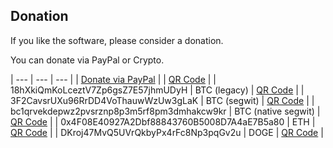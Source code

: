 ## Donation

If you like the software, please consider a donation.

You can donate via PayPal or Crypto.

| --- | --- | --- |
| [Donate via PayPal](https://www.paypal.com/donate/?business=MU648LEZFXVGN&currency_code=USD) |   | [QR Code](paypal) |
| 18hXkiQmKoLceztV7Zp6gsZ7E57jhmUDyH | BTC (legacy) | [QR Code](btc-legacy) |
| 3F2CavsrUXu96RrDD4VoThauwWzUw3gLaK | BTC (segwit) | [QR Code](btc-segwit) |
| bc1qrvekdepwz2pvsrznp8p3m5rf8pm3dmhakcw9kr | BTC (native segwit) | [QR Code](btc-native-segwit) |
| 0x4F08E40927A2Dbf88843760B5008D7A4aE7B5a80 | ETH | [QR Code](eth) |
| DKroj47MvQ5UVrQkbyPx4rFc8Np3pqGv2u | DOGE | [QR Code](doge) |
